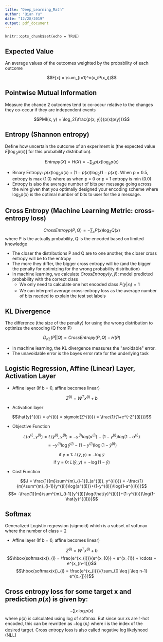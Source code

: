 ```yaml
---
title: "Deep_Learning_Math"
author: "Qian Yu"
date: "12/28/2019"
output: pdf_document
---
```


```{r setup, include=FALSE}
knitr::opts_chunk$set(echo = TRUE)
```

## Expected Value 
An average values of the outcomes weighted by the probability of each outcome

$$E[x] = \sum_{i=1}^n(x_iP(x_i))$$

## Pointwise Mutual Information
Measure the chance 2 outcomes tend to co-occur relative to the changes they co-occur if they are independent events

$$PMI(x, y) = \log_2{\frac{p(x, y)}{p(x)p(y)}}$$

## Entropy (Shannon entropy) 
Define how uncertain the outcome of an experiment is (the expected value $E[\log_2{p(x)}]$ for this probability distribution). 

$$Entropy(X) = H(X) = -\sum_x{p(x)\log_2{p(x)}}$$

* Binary Entropy: $p(x)\log_2{p(x)} + (1-p(x))\log_2{(1-p(x))}$. When p = 0.5, entropy is max (1.0) where as when p = 0 or p = 1 entropy is min (0.0)
* Entropy is also the average number of bits per message going across the wire given that you optimally designed your encoding scheme where $\log_2{p(x)}$ is the optimal number of bits to user for the a message.


## Cross Entropy (Machine Learning Metric: cross-entropy loss)

$$CrossEntroyp(P, Q) = -\sum_x{P(x)\log_2{Q(x)}}$$
where P is the actually probability, Q is the encoded based on limited knowledge

* The closer the distributions P and Q are to one another, the closer cross entropy will be to the entropy
* The more they differ, the bigger cross entropy will be (and the bigger the penalty for optimizing for the wrong probability distribution)
* In machine learning, we calculate $CrossEntropy(y, \hat{y})$: model predicted probability with the correct class
    - We only need to calculate one hot encoded class $P(y|x_i) = 1$
    - We can interpret average cross-entropy loss as the average number of bits needed to explain the test set labels


## KL Divergence

The difference (the size of the penalty) for using the wrong distribution to optimize the encoding (Q from P)

$$ D_{KL}(P||Q) = CrossEntropy(P, Q) - H(P)$$

* In machine learning, the KL divergence measures the "avoidable" error. 
* The unavoidable error is the bayes error rate for the underlying task


## Logistic Regression, Affine (Linear) Layer, Activation Layer

* Affine layer (If b = 0, affine becomes linear)

$$Z^{(i)}=W^Tx^{(i)} + b$$
* Activation layer

$$\hat{y}^{(i)} = a^{(i)} = sigmoid(Z^{(i)}) = \frac{1}{1+e^{-Z^{(i)}}}$$
* Objective Function

$$L(a^{(i)}, y^{(i)}) = L(\hat{y}^{(i)}, y^{(i)}) = -y^{(i)}log(a^{(i)}) - (1 - y^{(i)})log(1-a^{(i)})$$
$$= -y^{(i)}\log{\hat{y}^{(i)}}-(1-y^{(i)})\log(1-\hat{y}^{(i)})$$

$$\text{if y = 1: }L(\hat{y}, y) = -\log{\hat{y}}$$
$$\text{if y = 0: }L(\hat{y}, y) = -\log(1-\hat{y})$$ 

* Cost Function

$$J = \frac{1}{m}\sum^{m}_{i-1}{L(a^{(i)}, y^{(i)})} = -\frac{1}{m}\sum^{m}_{i-1}{y^{(i)}\log{a^{(i)}}+(1-y^{(i)})\log(1-a^{(i)})}$$
$$= -\frac{1}{m}\sum^{m}_{i-1}{y^{(i)}\log{\hat{y}^{(i)}}+(1-y^{(i)})\log(1-\hat{y}^{(i)})}$$

## Softmax

Generalized Logistic regression (sigmoid) which is a subset of softmax where the number of class = 2

* Affine layer (If b = 0, affine becomes linear)

$$Z^{(i)}=W^Tx^{(i)} + b$$
$$\hbox{softmax(x)}_{i} = \frac{e^{x_{i}}}{e^{x_{0}} + e^{x_{1}} + \cdots + e^{x_{n-1}}}$$
$$\hbox{softmax(x)}_{i} = \frac{e^{x_{i}}}{\sum_{0 \leq j \leq n-1} e^{x_{j}}}$$ 
## Cross entropy loss for some target x and prediction $p(x)$ is given by:
$$ -\sum x\, \log p(x) $$
where p(x) is calculated using log of softmax. But since our $x$s are 1-hot encoded, this can be rewritten as $-\log(p_{i})$ where i is the index of the desired target. Cross entropy loss is also called negative log likelyhood (NLL)



